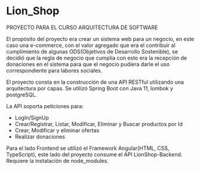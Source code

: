 # Lion_Shop
 
PROYECTO PARA EL CURSO ARQUITECTURA DE SOFTWARE

El propósito del proyecto era crear un sistema web para un negocio, en este caso una e-commerce, con el valor agregado
que era el contribuir al cumplimiento de algunas ODS(Objetivos de Desarrollo Sostenible), se decidió que la regla de negocio
que cumplía con esto era la recepción de donaciones en el sistema para que el negocio pudiera darle el uso correspondiente para labores sociales.

El proyecto consta en la construcción de una API RESTful  utilizando una arquitectura por capas.
Se utilizó Spring Boot con Java 11, lombok y postgreSQL.

La API soporta peticiones para:
 - LogIn/SignUp
 - Crear/Registrar, Listar, Modificar, Eliminar y Buscar productos por Id
 - Crear, Modificar y eliminar ofertas
 - Realizar donaciones 

Para el lado Frontend se utilizó el Framework Angular(HTML, CSS, TypeScript), este lado del proyecto consume el API LionShop-Backend.
Requiere la instalación de node_modules.



